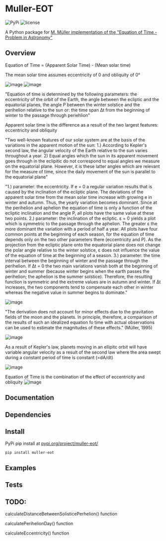# Muller-EOT
![PyPi](https://img.shields.io/pypi/v/muller-eot)
![license](https://img.shields.io/github/license/cyschneck/Muller-EOT)

A Python package for [M. Müller implementation of the "Equation of Time - Problem in Astronomy"](http://info.ifpan.edu.pl/firststep/aw-works/fsII/mul/mueller.pdf)

## Overview

Equation of Time = (Apparent Solar Time) - (Mean solar time) 

The mean solar time assumes eccentricity of 0 and obliquity of 0°

![image](https://user-images.githubusercontent.com/22159116/203484389-613ffb3e-9719-4962-a316-eeeb887af1c5.png)
![image](https://user-images.githubusercontent.com/22159116/203484492-bf0f6098-fe13-44d3-b372-bcb8cc4120f8.png)


"Equation of time is determined by the following parameters: the eccentricity of 
the orbit of the Earth, the angle between the ecliptic and the equatorial planes, the 
angle P between the winter solstice and the perihelion relative to the sun or: 
the time span ∆t from the beginning of winter to the passage through periehlion"

Apparent solar time is the difference as a result of the two largest features: eccentricity and obliquity

"Two well-known features of our solar system are at the basis of the variations
 in the apparent motion of the sun: 1.) According to Kepler's second law, the angular
 velocity of the Earth relative to the sun varies throughout a year. 2) Equal angles
 which the sun in its apparent movement goes through in the eclipitic do not correspond
 to equal angles we measure on the equatorial plane. However, it is these latter angles
 which are relevant for the measure of time, since the daily movement of the sun is
 parallel to the equatorial plane"

"1.) parameter: the eccentricity. If e = 0 a regular variation results that is caused by
the inclination of the ecliptic plane. The deviations of the apparent solar time from the
mean solar time increase with growing e in winter and autumn. Thus, the yearly variation
becomes dominant. Since at the perihelion and aphelion the equation of time is only a
function of the ecliptic inclination and the angle P, all plots have the same value at these
two points.
2.) parameter: the inclination of the ecliptic. ε = 0 yields a plot which is symmetric to
the passage through the aphelion. The greater ε the more dominant the variation with a
period of half a year. All plots have four common points at the beginning of each season,
for the equation of time depends only on the two other parameters there (eccentricity
and P). As the projection from the ecliptic plane onto the equatorial plane does not
change the polar angle relative to the winter solstice, ε does not influence the value of the
equation of time at the beginning of a season.
3.) parameter: the time interval between the beginning of winter and the passage
through the perihelion. If ∆t = 0 the two main variations vanish both at the beginning
of winter and summer (because winter begins when the earth passes the perihelion; the
aphelion is the summer solstice). Therefore, the resulting function is symmetric and the
extreme values are in autumn and winter. If ∆t increases, the two components tend to
compensate each other in winter whereas the negative value in summer begins to dominate."

![image](https://user-images.githubusercontent.com/22159116/203484623-72008d48-6677-498b-bbcf-bf53ee137779.png)


"The derivation does not account for minor effects due to the gravitation fields of the moon and the planets. In principle, therefore, a comparison of the results of such an idealized equation fo time with actual observations can be used to estimate the magnitudes of these effects." (Müller, 1995)

![image](https://user-images.githubusercontent.com/22159116/203484797-23c81e99-0eee-4431-bc21-31429a615e4f.png)

As a result of Kepler's law, planets moving in an ellipitc orbit will have variable angular velocity as a result of the second law where the area swept during a constant period of time is constant (=dA/dt)

![image](https://user-images.githubusercontent.com/22159116/203484692-b07bad99-3c6c-43e5-904f-04200f72c571.png)

Equation of Time is the combination of the effect of eccentricity and obliquity
![image](https://user-images.githubusercontent.com/22159116/203484851-c96be35a-2d4a-44df-a2ee-a9d88974aa9e.png)

## Documentation
## Dependencies
## Install
PyPi pip install at [pypi.org/project/muller-eot/](https://pypi.org/project/muller-eot/)

```
pip install muller-eot
```
## Examples
## Tests
## TODO:

calculateDistanceBetweenSolisticePerhelion() function

calculatePerihelionDay() function

calculateEccentricity() function
